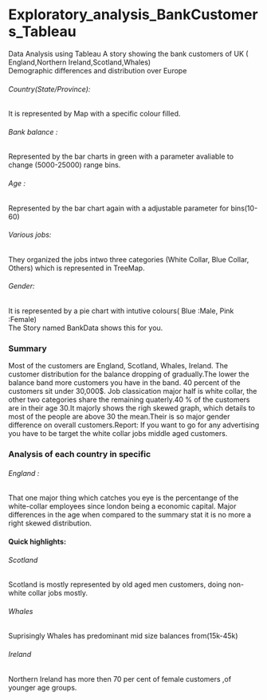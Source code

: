 # Exploratory_analysis_BankCustomers_Tableau

Data Analysis using Tableau
A story showing the bank customers of UK ( England,Northern Ireland,Scotland,Whales) 
<br>Demographic differences and distribution over Europe <br> 
<h6>Country(State/Province):</h6>It is represented by Map with a specific colour filled.</br>
<h6>Bank balance :</h6>Represented by the bar charts in green with a parameter avaliable to change (5000-25000) range bins.</br>
<h6>Age :</h6>Represented by the bar chart again with a adjustable parameter for bins(10-60)</br>
<h6>Various jobs:</h6>They organized the jobs intwo three categories (White Collar, Blue Collar, Others) which is represented in TreeMap. </br>
<h6>Gender:</h6>It is represented by a pie chart with intutive colours( Blue :Male, Pink :Female)</br>
The Story named BankData shows this for you.<br>
<h3>Summary</h3>
Most of the customers are England, Scotland, Whales, Ireland.
The customer distribution for the balance dropping of gradually.The lower the balance band more customers you have in the band.
40 percent of the customers sit under 30,000$.
Job classication major half is white collar, the other two categories share the remaining quaterly.40 % of the customers are in their age 30.It majorly shows the righ skewed graph, which details to most of the people are above 30 the mean.Their is so major gender difference on overall customers.Report: If you want to go for any advertising you have to be target the white collar jobs middle aged customers.
<h3>Analysis of each country in specific </h3>
<h6>England :</h6>
That one major thing which catches you eye is the percentange of the white-collar employees since london being a economic capital.
Major differences in the age when compared to the summary stat it is no more a right skewed distribution.
<h4>Quick highlights:</h4>
<h6>Scotland</h6>
Scotland is mostly represented by old aged men customers, doing non-white collar jobs mostly.
<h6>Whales</h6>
Suprisingly Whales has predominant mid size balances from(15k-45k)
<h6>Ireland</h6>
Northern Ireland has more then 70 per cent of female customers ,of younger age groups.












